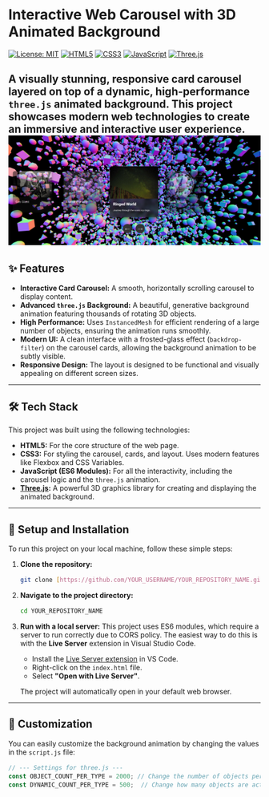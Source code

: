 # Interactive Web Carousel with 3D Animated Background

[![License: MIT](https://img.shields.io/badge/License-MIT-yellow.svg)](https://opensource.org/licenses/MIT)
[![HTML5](https://img.shields.io/badge/HTML5-E34F26?style=for-the-badge&logo=html5&logoColor=white)](https://developer.mozilla.org/en-US/docs/Web/Guide/HTML/HTML5)
[![CSS3](https://img.shields.io/badge/CSS3-1572B6?style=for-the-badge&logo=css3&logoColor=white)](https://developer.mozilla.org/en-US/docs/Web/CSS)
[![JavaScript](https://img.shields.io/badge/JavaScript-F7DF1E?style=for-the-badge&logo=javascript&logoColor=black)](https://developer.mozilla.org/en-US/docs/Web/JavaScript)
[![Three.js](https://img.shields.io/badge/Three.js-000000?style=for-the-badge&logo=three.js&logoColor=white)](https://threejs.org/)

A visually stunning, responsive card carousel layered on top of a dynamic, high-performance `three.js` animated background. This project showcases modern web technologies to create an immersive and interactive user experience.
![Carousel Screenshot](https://raw.githubusercontent.com/Sadikn7i/Carousel-cards/master/pic.png)
---

## ✨ Features

* **Interactive Card Carousel:** A smooth, horizontally scrolling carousel to display content.
* **Advanced `three.js` Background:** A beautiful, generative background animation featuring thousands of rotating 3D objects.
* **High Performance:** Uses `InstancedMesh` for efficient rendering of a large number of objects, ensuring the animation runs smoothly.
* **Modern UI:** A clean interface with a frosted-glass effect (`backdrop-filter`) on the carousel cards, allowing the background animation to be subtly visible.
* **Responsive Design:** The layout is designed to be functional and visually appealing on different screen sizes.

---

## 🛠️ Tech Stack

This project was built using the following technologies:

* **HTML5:** For the core structure of the web page.
* **CSS3:** For styling the carousel, cards, and layout. Uses modern features like Flexbox and CSS Variables.
* **JavaScript (ES6 Modules):** For all the interactivity, including the carousel logic and the `three.js` animation.
* **[Three.js](https://threejs.org/):** A powerful 3D graphics library for creating and displaying the animated background.

---

## 🚀 Setup and Installation

To run this project on your local machine, follow these simple steps:

1.  **Clone the repository:**
    ```bash
    git clone [https://github.com/YOUR_USERNAME/YOUR_REPOSITORY_NAME.git](https://github.com/YOUR_USERNAME/YOUR_REPOSITORY_NAME.git)
    ```

2.  **Navigate to the project directory:**
    ```bash
    cd YOUR_REPOSITORY_NAME
    ```

3.  **Run with a local server:**
    This project uses ES6 modules, which require a server to run correctly due to CORS policy. The easiest way to do this is with the **Live Server** extension in Visual Studio Code.
    * Install the [Live Server extension](https://marketplace.visualstudio.com/items?itemName=ritwickdey.LiveServer) in VS Code.
    * Right-click on the `index.html` file.
    * Select **"Open with Live Server"**.

    The project will automatically open in your default web browser.

---

## 🎨 Customization

You can easily customize the background animation by changing the values in the `script.js` file:

```javascript
// --- Settings for three.js ---
const OBJECT_COUNT_PER_TYPE = 2000; // Change the number of objects per shape
const DYNAMIC_COUNT_PER_TYPE = 500;  // Change how many objects are actively rotating
